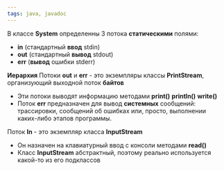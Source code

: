 ```yaml
---
tags: java, javadoc
---
```

В классе **System** определенны 3 потока **статическими** полями:
- **in** (стандартный **ввод** stdin)
- **out** (стандартный **вывод** stdout)
- **err** (**вывод** ошибки stderr)

**Иерархия**
Потоки **out** и **err** - это экземпляры классы **PrintStream**, организующий выходной поток **байтов**
- Эти потоки выводят информацию методами **print()** **println()** **write()** 
- Поток **err** предназначен для вывод **системных** сообщений: трассировки, сообщений об ошибках или, просто, выполнении каких-либо этапов программы.

Поток **In** - это экземпляр класса **InputStream** 
- Он назначен на клавиатурный ввод с консоли методами **read()**
- Класс **InputStream** абстрактный, поэтому реально используется какой-то из его подклассов